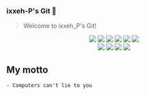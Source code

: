 ### ixxeh-P's Git 🤭
> Welcome to ixxeh_P's Git!

<div align="center">
   
   
   <img src="https://img.shields.io/badge/C++-00599C?style=flat&logo=cplusplus&logoColor=white"/> 
   <img src="https://img.shields.io/badge/Python-3776AB?style=flat&logo=python&logoColor=white"/>
   <img src="https://img.shields.io/badge/Html5-E34F26?style=flat&logo=html5&logoColor=white"/>
   <img src="https://img.shields.io/badge/Cisco-1BA0D7?style=flat&logo=cisco&logoColor=white"/>

   <img src="https://img.shields.io/badge/Debian-A81D33?style=flat&logo=debian&logoColor=white"/>
   
   <img src="https://img.shields.io/badge/Windows 11-0078D4?style=flat&logo=windows11&logoColor=white"/>
</div>
<div align="center">
   <img src="https://img.shields.io/badge/Visual Studio Code-007ACC?style=flat&logo=visualstudiocode&logoColor=white"/>
   <img src="https://img.shields.io/badge/X-000000?style=flat&logo=x&logoColor=white"/>
   
   <img src="https://img.shields.io/badge/AfterEffects-9999FF?style=flat&logo=adobeaftereffects&logoColor=white"/>
   
   <img src="https://img.shields.io/badge/SamsungSDS-1428A0?style=flat&logo=samsung&logoColor=white"/>
   
</div>

## My motto
```
- Computers can't lie to you
```
 
